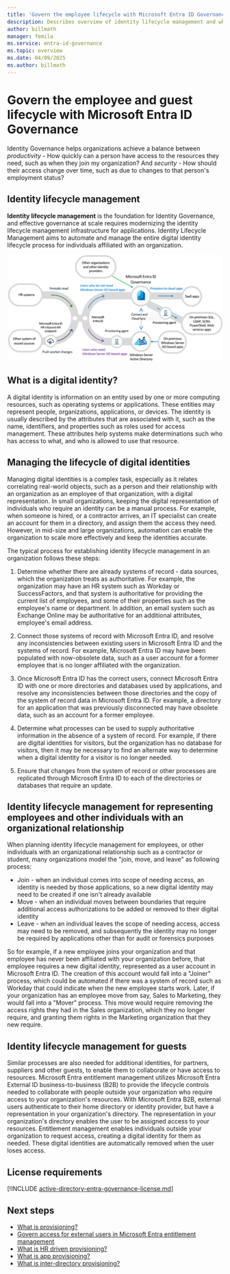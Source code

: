 ```yaml
---
title: 'Govern the employee lifecycle with Microsoft Entra ID Governance'
description: Describes overview of identity lifecycle management and what is meant by governing the employee lifecycle.
author: billmath
manager: femila
ms.service: entra-id-governance
ms.topic: overview
ms.date: 04/09/2025
ms.author: billmath
---
```


# Govern the employee and guest lifecycle with Microsoft Entra ID Governance

Identity Governance helps organizations achieve a balance between *productivity* - How quickly can a person have access to the resources they need, such as when they join my organization? And *security* - How should their access change over time, such as due to changes to that person's employment status?

## Identity lifecycle management

**Identity lifecycle management** is the foundation for Identity Governance, and effective governance at scale requires modernizing the identity lifecycle management infrastructure for applications. Identity Lifecycle Management aims to automate and manage the entire digital identity lifecycle process for individuals affiliated with an organization.

![Diagram of the Microsoft Entra relationship in provisioning with other sources and targets.](media/what-is-identity-lifecycle-management/cloud-1-id-governance.png)

## What is a digital identity?

A digital identity is information on an entity used by one or more computing resources, such as operating systems or applications. These entities may represent people, organizations, applications, or devices. The identity is usually described by the attributes that are associated with it, such as the name, identifiers, and properties such as roles used for access management. These attributes help systems make determinations such who has access to what, and who is allowed to use that resource. 

## Managing the lifecycle of digital identities

Managing digital identities is a complex task, especially as it relates correlating real-world objects, such as a person and their relationship with an organization as an employee of that organization, with a digital representation. In small organizations, keeping the digital representation of individuals who require an identity can be a manual process. For example, when someone is hired, or a contractor arrives, an IT specialist can create an account for them in a directory, and assign them the access they need. However, in mid-size and large organizations, automation can enable the organization to scale more effectively and keep the identities accurate.

The typical process for establishing identity lifecycle management in an organization follows these steps:

1. Determine whether there are already systems of record - data sources, which the organization treats as authoritative. For example, the organization may have an HR system such as Workday or SuccessFactors, and that system is authoritative for providing the current list of employees, and some of their properties such as the employee's name or department. In addition, an email system such as Exchange Online may be authoritative for an additional attributes, employee's email address.

2. Connect those systems of record with Microsoft Entra ID, and resolve any inconsistencies between existing users in Microsoft Entra ID and the systems of record. For example, Microsoft Entra ID may have been populated with now-obsolete data, such as a user account for a former employee that is no longer affiliated with the organization.

2. Once Microsoft Entra ID has the correct users, connect Microsoft Entra ID with one or more directories and databases used by applications, and resolve any inconsistencies between those directories and the copy of the system of record data in Microsoft Entra ID. For example, a directory for an application that was previously disconnected may have obsolete data, such as an account for a former employee.

3. Determine what processes can be used to supply authoritative information in the absence of a system of record. For example, if there are digital identities for visitors, but the organization has no database for visitors, then it may be necessary to find an alternate way to determine when a digital identity for a visitor is no longer needed.

4. Ensure that changes from the system of record or other processes are replicated through Microsoft Entra ID to each of the directories or databases that require an update.

## Identity lifecycle management for representing employees and other individuals with an organizational relationship

When planning identity lifecycle management for employees, or other individuals with an organizational relationship such as a contractor or student, many organizations model the "join, move, and leave" as following process:

- Join - when an individual comes into scope of needing access, an identity is needed by those applications, so a new digital identity may need to be created if one isn't already available
- Move - when an individual moves between boundaries that require additional access authorizations to be added or removed to their digital identity
- Leave - when an individual leaves the scope of needing access, access may need to be removed, and subsequently the identity may no longer be required by applications other than for audit or forensics purposes

So for example, if a new employee joins your organization and that employee has never been affiliated with your organization before, that employee requires a new digital identity, represented as a user account in Microsoft Entra ID. The creation of this account would fall into a "Joiner" process, which could be automated if there was a system of record such as Workday that could indicate when the new employee starts work. Later, if your organization has an employee move from say, Sales to Marketing, they would fall into a "Mover" process. This move would require removing the access rights they had in the Sales organization, which they no longer require, and granting them rights in the Marketing organization that they new require.

## Identity lifecycle management for guests

Similar processes are also needed for additional identities, for partners, suppliers and other guests, to enable them to collaborate or have access to resources. Microsoft Entra entitlement management utilizes Microsoft Entra External ID business-to-business (B2B) to provide the lifecycle controls needed to collaborate with people outside your organization who require access to your organization's resources. With Microsoft Entra B2B, external users authenticate to their home directory or identity provider, but have a representation in your organization's directory. The representation in your organization's directory enables the user to be assigned access to your resources. Entitlement management enables individuals outside your organization to request access, creating a digital identity for them as needed. These digital identities are automatically removed when the user loses access. 

<a name='how-does-azure-ad-automate-identity-lifecycle-management'></a>



## License requirements
[!INCLUDE [active-directory-entra-governance-license.md](~/includes/entra-entra-governance-license.md)]

## Next steps

- [What is provisioning?](../what-is-provisioning.md)
- [Govern access for external users in Microsoft Entra entitlement management](../entitlement-management-external-users.md)
- [What is HR driven provisioning?](~/identity/app-provisioning/what-is-hr-driven-provisioning.md)
- [What is app provisioning?](~/identity/app-provisioning/user-provisioning.md)
- [What is inter-directory provisioning?](~/identity/hybrid/what-is-inter-directory-provisioning.md)
